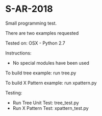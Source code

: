 # S-AR-2018
Small programming test.

There are two examples requested


Tested on: OSX - Python 2.7

Instructions:

- No special modules have been used


To build tree example: run tree.py

To build X Pattern example: run xpattern.py

Testing:

- Run Tree Unit Test: tree_test.py
- Run X Pattern Test: xpattern_test.py




